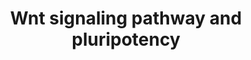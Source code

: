 ---
annotations:
- id: PW:0000201
  parent: signaling pathway
  type: Pathway Ontology
  value: Wnt signaling, canonical pathway
authors:
- MaintBot
- Khanspers
- Egonw
- Ddigles
- Eweitz
- Larsgw
description: 'This pathway was adapted from several resources and is designed to provide
  a theoretical frame-work for examining  Wnt signaling and interacting components
  in the context of embryonic stem-cell pluripotency and self-renewal.  A central
  organizing theme of this pathway are known drug targets which promote self-renewal
  or pluripotency (BIO and IQ-1)  and implicated upstream regulators of the core pluripotency
  transcriptional components (e.g. Nanog).  It should be noted  that it is unclear
  whether all the depicted components participate in this pathway in human embryonic
  stem cells.  Interactions and object/gene groups for the pathway exist for the majority
  of components. '
last-edited: 2023-02-01
organisms:
- Gallus gallus
redirect_from:
- /index.php/Pathway:WP779
- /instance/WP779
- /instance/WP779_rr125337
revision: r125337
schema-jsonld:
- '@context': https://schema.org/
  '@id': https://wikipathways.github.io/pathways/WP779.html
  '@type': Dataset
  creator:
    '@type': Organization
    name: WikiPathways
  description: 'This pathway was adapted from several resources and is designed to
    provide a theoretical frame-work for examining  Wnt signaling and interacting
    components in the context of embryonic stem-cell pluripotency and self-renewal.  A
    central organizing theme of this pathway are known drug targets which promote
    self-renewal or pluripotency (BIO and IQ-1)  and implicated upstream regulators
    of the core pluripotency transcriptional components (e.g. Nanog).  It should be
    noted  that it is unclear whether all the depicted components participate in this
    pathway in human embryonic stem cells.  Interactions and object/gene groups for
    the pathway exist for the majority of components. '
  keywords:
  - APC
  - AXIN1
  - AXIN2
  - CCND1
  - CCND2
  - CCND3
  - CD44
  - CREBBP
  - CSNK1E
  - CTBP1
  - CTBP2
  - CTNNB1
  - DVL3
  - EP300
  - FBXW2
  - FOXD3_CHICK
  - FZD1
  - FZD10_CHICK
  - FZD2
  - FZD3
  - FZD4
  - FZD5
  - FZD6
  - FZD7
  - FZD8
  - FZD9
  - GSK3B
  - JUN
  - LDLR
  - LEF1
  - LRP6
  - MAP3K7
  - MAPK10
  - MAPK9
  - MMP7
  - MYC
  - NANOG
  - NKD1
  - NLK
  - NP_001006325.1
  - NP_989878.1
  - PAFAH1B1
  - PLAU
  - PPARD
  - PPM1J
  - PPP2CA
  - PPP2CB
  - PPP2R1B
  - PPP2R2B
  - PPP2R2C
  - PPP2R3A
  - PPP2R3B
  - PPP2R4
  - PPP2R5C
  - PPP2R5E
  - PRKCB
  - PRKCD
  - PRKCE
  - PRKCH
  - PRKCZ
  - Q9IB43_CHICK
  - RACGAP1
  - RCJMB04_11b2
  - RCJMB04_12k21
  - RCJMB04_16p24
  - RCJMB04_21j12
  - RCJMB04_2d20
  - RCJMB04_5a10
  - RCJMB04_5f2
  - RHOA
  - SOX2
  - TCF7L1
  - TP53
  - WNT10A
  - WNT11
  - WNT16
  - WNT2
  - WNT2B
  - WNT3
  - WNT4
  - WNT5A
  - WNT5B
  - WNT6
  - WNT7A
  - WNT7B
  - WNT9B
  - ZBTB33
  license: CC0
  name: Wnt signaling pathway and pluripotency
seo: CreativeWork
title: Wnt signaling pathway and pluripotency
wpid: WP779
---